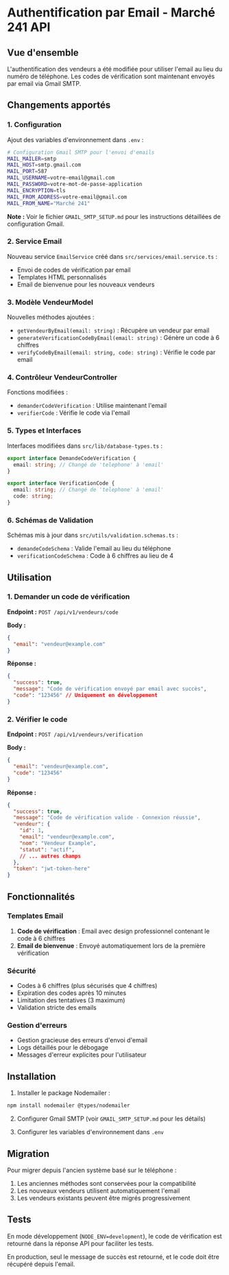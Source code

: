 # Authentification par Email - Marché 241 API

## Vue d'ensemble

L'authentification des vendeurs a été modifiée pour utiliser l'email au lieu du numéro de téléphone. Les codes de vérification sont maintenant envoyés par email via Gmail SMTP.

## Changements apportés

### 1. Configuration

Ajout des variables d'environnement dans `.env` :
```bash
# Configuration Gmail SMTP pour l'envoi d'emails
MAIL_MAILER=smtp
MAIL_HOST=smtp.gmail.com
MAIL_PORT=587
MAIL_USERNAME=votre-email@gmail.com
MAIL_PASSWORD=votre-mot-de-passe-application
MAIL_ENCRYPTION=tls
MAIL_FROM_ADDRESS=votre-email@gmail.com
MAIL_FROM_NAME="Marché 241"
```

**Note :** Voir le fichier `GMAIL_SMTP_SETUP.md` pour les instructions détaillées de configuration Gmail.

### 2. Service Email

Nouveau service `EmailService` créé dans `src/services/email.service.ts` :
- Envoi de codes de vérification par email
- Templates HTML personnalisés
- Email de bienvenue pour les nouveaux vendeurs

### 3. Modèle VendeurModel

Nouvelles méthodes ajoutées :
- `getVendeurByEmail(email: string)` : Récupère un vendeur par email
- `generateVerificationCodeByEmail(email: string)` : Génère un code à 6 chiffres
- `verifyCodeByEmail(email: string, code: string)` : Vérifie le code par email

### 4. Contrôleur VendeurController

Fonctions modifiées :
- `demanderCodeVerification` : Utilise maintenant l'email
- `verifierCode` : Vérifie le code via l'email

### 5. Types et Interfaces

Interfaces modifiées dans `src/lib/database-types.ts` :
```typescript
export interface DemandeCodeVerification {
  email: string; // Changé de 'telephone' à 'email'
}

export interface VerificationCode {
  email: string; // Changé de 'telephone' à 'email'
  code: string;
}
```

### 6. Schémas de Validation

Schémas mis à jour dans `src/utils/validation.schemas.ts` :
- `demandeCodeSchema` : Valide l'email au lieu du téléphone
- `verificationCodeSchema` : Code à 6 chiffres au lieu de 4

## Utilisation

### 1. Demander un code de vérification

**Endpoint :** `POST /api/v1/vendeurs/code`

**Body :**
```json
{
  "email": "vendeur@example.com"
}
```

**Réponse :**
```json
{
  "success": true,
  "message": "Code de vérification envoyé par email avec succès",
  "code": "123456" // Uniquement en développement
}
```

### 2. Vérifier le code

**Endpoint :** `POST /api/v1/vendeurs/verification`

**Body :**
```json
{
  "email": "vendeur@example.com",
  "code": "123456"
}
```

**Réponse :**
```json
{
  "success": true,
  "message": "Code de vérification valide - Connexion réussie",
  "vendeur": {
    "id": 1,
    "email": "vendeur@example.com",
    "nom": "Vendeur Example",
    "statut": "actif",
    // ... autres champs
  },
  "token": "jwt-token-here"
}
```

## Fonctionnalités

### Templates Email

1. **Code de vérification** : Email avec design professionnel contenant le code à 6 chiffres
2. **Email de bienvenue** : Envoyé automatiquement lors de la première vérification

### Sécurité

- Codes à 6 chiffres (plus sécurisés que 4 chiffres)
- Expiration des codes après 10 minutes
- Limitation des tentatives (3 maximum)
- Validation stricte des emails

### Gestion d'erreurs

- Gestion gracieuse des erreurs d'envoi d'email
- Logs détaillés pour le débogage
- Messages d'erreur explicites pour l'utilisateur

## Installation

1. Installer le package Nodemailer :
```bash
npm install nodemailer @types/nodemailer
```

2. Configurer Gmail SMTP (voir `GMAIL_SMTP_SETUP.md` pour les détails)

3. Configurer les variables d'environnement dans `.env`

## Migration

Pour migrer depuis l'ancien système basé sur le téléphone :

1. Les anciennes méthodes sont conservées pour la compatibilité
2. Les nouveaux vendeurs utilisent automatiquement l'email
3. Les vendeurs existants peuvent être migrés progressivement

## Tests

En mode développement (`NODE_ENV=development`), le code de vérification est retourné dans la réponse API pour faciliter les tests.

En production, seul le message de succès est retourné, et le code doit être récupéré depuis l'email.
